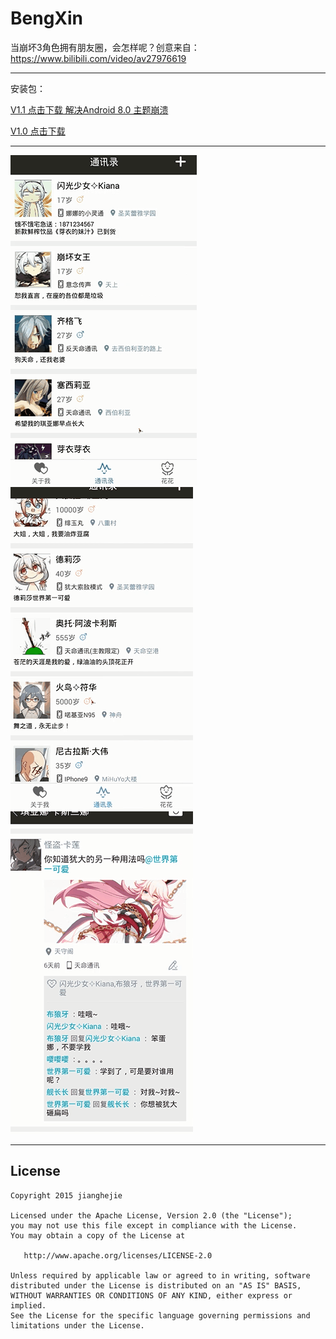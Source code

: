 # BengXin
当崩坏3角色拥有朋友圈，会怎样呢？创意来自：https://www.bilibili.com/video/av27976619

---

安装包：

[V1.1 点击下载 解决Android 8.0 主题崩溃](https://github.com/KosmoSakura/BengXin/blob/master/show/崩信-V1_1.0-DB1.apk) 

[V1.0 点击下载](https://github.com/KosmoSakura/BengXin/blob/master/show/崩信-V2_1.1-DB1.apk) 


---

![HOME](https://github.com/KosmoSakura/BengXin/blob/master/show/1.gif)
![HOME](https://github.com/KosmoSakura/BengXin/blob/master/show/2.gif)
![HOME](https://github.com/KosmoSakura/BengXin/blob/master/show/3.gif)


-------
License
-------

    Copyright 2015 jianghejie

    Licensed under the Apache License, Version 2.0 (the "License");
    you may not use this file except in compliance with the License.
    You may obtain a copy of the License at

       http://www.apache.org/licenses/LICENSE-2.0

    Unless required by applicable law or agreed to in writing, software
    distributed under the License is distributed on an "AS IS" BASIS,
    WITHOUT WARRANTIES OR CONDITIONS OF ANY KIND, either express or implied.
    See the License for the specific language governing permissions and
    limitations under the License.